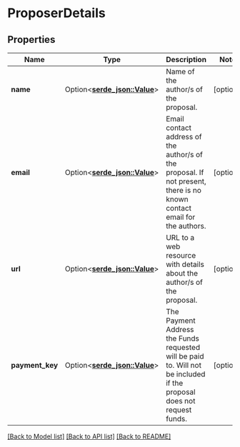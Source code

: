 # ProposerDetails

## Properties

Name | Type | Description | Notes
------------ | ------------- | ------------- | -------------
**name** | Option<[**serde_json::Value**](.md)> | Name of the author/s of the proposal. | [optional]
**email** | Option<[**serde_json::Value**](.md)> | Email contact address of the author/s of the proposal. If not present, there is no known contact email for the authors. | [optional]
**url** | Option<[**serde_json::Value**](.md)> | URL to a web resource with details about the author/s of the proposal. | [optional]
**payment_key** | Option<[**serde_json::Value**](.md)> | The Payment Address the Funds requested will be paid to. Will not be included if the proposal does not request funds. | [optional]

[[Back to Model list]](../README.md#documentation-for-models) [[Back to API list]](../README.md#documentation-for-api-endpoints) [[Back to README]](../README.md)


